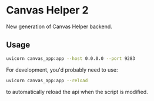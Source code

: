 # Canvas Helper 2

New generation of Canvas Helper backend.

## Usage

```bash
uvicorn canvas_app:app --host 0.0.0.0 --port 9283
```

For development, you'd probably need to use:

```bash
uvicorn canvas_app:app --reload
```

to automatically reload the api when the script is modified.
